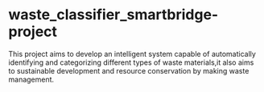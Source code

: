 # waste_classifier_smartbridge-project
This project aims to develop an intelligent system capable of automatically identifying and categorizing different types of waste materials,it also aims to sustainable development and resource conservation by making waste management.

